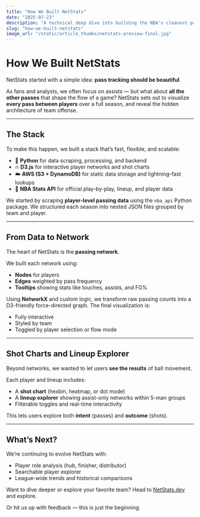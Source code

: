 ```yaml
---
title: "How We Built NetStats"
date: "2025-07-23"
description: "A technical deep dive into building the NBA's cleanest passing network visualization."
slug: "how-we-built-netstats"
image_url: "/static/article_thumbs/netstats-preview-final.jpg"
---
```


# How We Built NetStats

NetStats started with a simple idea: **pass tracking should be beautiful**.

As fans and analysts, we often focus on assists — but what about **all the other passes** that shape the flow of a game? NetStats sets out to visualize **every pass between players** over a full season, and reveal the hidden architecture of team offense.

---

## The Stack

To make this happen, we built a stack that’s fast, flexible, and scalable:

- 🐍 **Python** for data scraping, processing, and backend
- 🔥 **D3.js** for interactive player networks and shot charts
- ☁️ **AWS (S3 + DynamoDB)** for static data storage and lightning-fast lookups
- 🧪 **NBA Stats API** for official play-by-play, lineup, and player data

We started by scraping **player-level passing data** using the `nba_api` Python package. We structured each season into nested JSON files grouped by team and player.

---

## From Data to Network

The heart of NetStats is the **passing network**.

We built each network using:

- **Nodes** for players
- **Edges** weighted by pass frequency
- **Tooltips** showing stats like touches, assists, and FG%

Using **NetworkX** and custom logic, we transform raw passing counts into a D3-friendly force-directed graph. The final visualization is:
- Fully interactive
- Styled by team
- Toggled by player selection or flow mode

---

## Shot Charts and Lineup Explorer

Beyond networks, we wanted to let users **see the results** of ball movement.

Each player and lineup includes:

- A **shot chart** (hexbin, heatmap, or dot mode)
- A **lineup explorer** showing assist-only networks within 5-man groups
- Filterable toggles and real-time interactivity

This lets users explore both **intent** (passes) and **outcome** (shots).

---

## What’s Next?

We’re continuing to evolve NetStats with:

- Player role analysis (hub, finisher, distributor)
- Searchable player explorer
- League-wide trends and historical comparisons

Want to dive deeper or explore your favorite team? Head to [NetStats.dev](https://www.netstats.dev) and explore.

Or hit us up with feedback — this is just the beginning.
